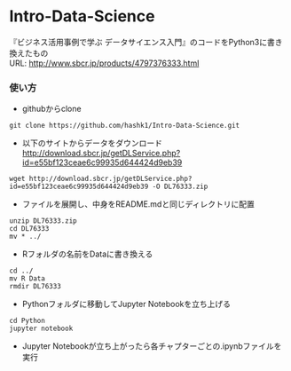 # Intro-Data-Science
『ビジネス活用事例で学ぶ データサイエンス入門』のコードをPython3に書き換えたもの  
URL: http://www.sbcr.jp/products/4797376333.html

### 使い方
-  githubからclone  
```
git clone https://github.com/hashk1/Intro-Data-Science.git
```
- 以下のサイトからデータをダウンロード  
http://download.sbcr.jp/getDLService.php?id=e55bf123ceae6c99935d644424d9eb39
```
wget http://download.sbcr.jp/getDLService.php?id=e55bf123ceae6c99935d644424d9eb39 -O DL76333.zip
```
- ファイルを展開し、中身をREADME.mdと同じディレクトリに配置
```
unzip DL76333.zip
cd DL76333
mv * ../
```
- Rフォルダの名前をDataに書き換える
```
cd ../
mv R Data
rmdir DL76333
```
- Pythonフォルダに移動してJupyter Notebookを立ち上げる  
```
cd Python
jupyter notebook
```
- Jupyter Notebookが立ち上がったら各チャプターごとの.ipynbファイルを実行
